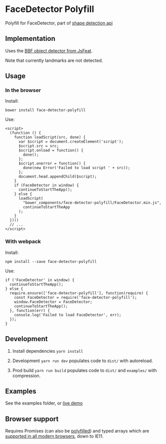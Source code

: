 # FaceDetector Polyfill
Polyfill for FaceDetector, part of [shape detection api](https://wicg.github.io/shape-detection-api/)

## Implementation
Uses the [BBF object detector from JsFeat](https://inspirit.github.io/jsfeat/#bbf).

Note that currently landmarks are not detected.

## Usage
### In the browser
Install:
```
bower install face-detector-polyfill
```

Use:
```
<script>
  (function () {
    function loadScript(src, done) {
      var $script = document.createElement('script');
      $script.src = src;
      $script.onload = function() {
        done();
      };
      $script.onerror = function() {
        done(new Error('Failed to load script ' + src));
      };
      document.head.appendChild($script);
    }
    if (FaceDetector in window) {
      continueToStartTheApp();
    } else {
      loadScript(
        "bower_components/face-detector-polyfill/FaceDetector.min.js", 
        continueToStartTheApp
      );
    }
  })()
  // ...
</script>
```

### With webpack
Install:
```
npm install --save face-detector-polyfill
```

Use:
```
if ('FaceDetector' in window) {
  continueToStartTheApp();
} else {
  require.ensure(['face-detector-polyfill'], function(require) {
    const FaceDetector = require('face-detector-polyfill');
    window.FaceDetector = FaceDetector;
    continueToStartTheApp();
  }, function(err) {
    console.log('Failed to load FaceDetector', err);
  });
}
```

## Development
1. Install dependencies
`yarn install`

2. Development
`yarn run dev`
populates code to `dist/` with autoreload.

3. Prod build
`yarn run build`
populates code to `dist/` and `examples/` with compression.


## Examples
See the examples folder, or [live demo](https://giladaya.github.io/face-detector-polyfill/)

## Browser support
Requires Promises (can also be [polyfilled](https://github.com/stefanpenner/es6-promise)) and typed arrays which are [supported in all modern browsers](http://caniuse.com/#feat=typedarrays), down to IE11.
